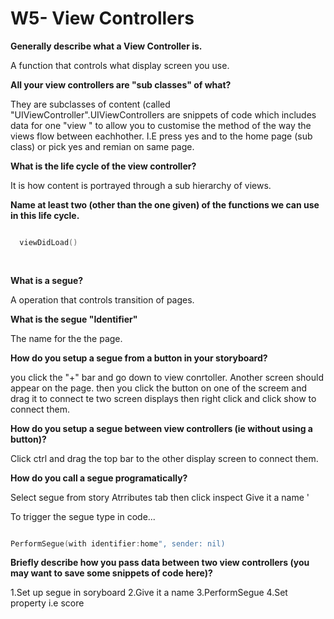 # W5- View Controllers

**Generally describe what a View Controller is.**

A function that controls what display screen you use. 

**All your view controllers are "sub classes" of what?**

They are subclasses of content (called "UIViewController".UIViewControllers are snippets of code which includes data for one "view " to allow you to  customise the method of the way the views flow between eachhother. I.E press yes and to the home page (sub class) or pick yes and remian on same page. 

**What is the life cycle of the view controller?**

It is how content is portrayed through a sub hierarchy of views.

**Name at least two (other than the one given) of the functions we can use in this life cycle.**

```swift 

  viewDidLoad()
  
  
``` 
  
**What is a segue?**

A operation that controls transition of pages.

**What is the segue "Identifier"**

The name for the the page.

**How do you setup a segue from a button in your storyboard?**

you click the "+" bar and go down to view conrtoller. Another screen should appear on the page. then you click the button on one of the screem and drag it to connect te two screen displays then right click and click show to connect them.

**How do you setup a segue between view controllers (ie without using a button)?**

Click ctrl and drag the top bar to the other display screen to connect them. 

**How do you call a segue programatically?**

Select segue from story 
Atrributes tab then click inspect
Give it a name '

To trigger the segue type in code...

```swift 

PerformSegue(with identifier:home", sender: nil)

```

**Briefly describe how you pass data between two view controllers (you may want to save some snippets of code here)?**

1.Set up segue in soryboard
2.Give it a name
3.PerformSegue 
4.Set property i.e score 
